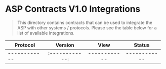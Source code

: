 # ASP Contracts V1.0 Integrations

> This directory contains contracts that can be used to integrate the ASP with other systems / protocols. Please see the table below for a list of available integrations.

| **Protocol** |  **Version**   |   **View**   |  **Status**  |
| ------------ | :------------: | :----------: | :----------: |
| ------------ | :------------: | ------------ | ------------ |
